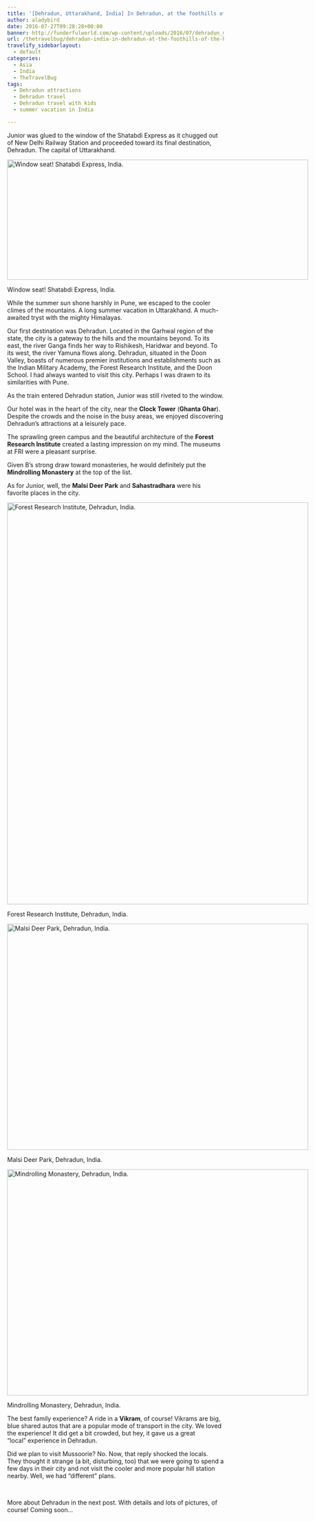 ```yaml
---
title: '[Dehradun, Uttarakhand, India] In Dehradun, at the foothills of the Himalayas – I'
author: aladybird
date: 2016-07-27T09:28:28+00:00
banner: http://funderfulworld.com/wp-content/uploads/2016/07/dehradun_malsi_wm-1018x460.jpg
url: /thetravelbug/dehradun-india-in-dehradun-at-the-foothills-of-the-himalayas/
travelify_sidebarlayout:
  - default
categories:
  - Asia
  - India
  - TheTravelBug
tags:
  - Dehradun attractions
  - Dehradun travel
  - Dehradun travel with kids
  - summer vacation in India

---
```

Junior was glued to the window of the Shatabdi Express as it chugged out of New Delhi Railway Station and proceeded toward its final destination, Dehradun. The capital of Uttarakhand.

<div id="attachment_4121" style="width: 710px" class="wp-caption alignnone">
  <img class="size-large wp-image-4121" src="http://funderfulworld.com/wp-content/uploads/2016/07/dehradun_shatabdi_wm-1024x408.jpg" alt="Window seat! Shatabdi Express, India." width="700" height="279" srcset="http://funderfulworld.com/wp-content/uploads/2016/07/dehradun_shatabdi_wm-1024x408.jpg 1024w, http://funderfulworld.com/wp-content/uploads/2016/07/dehradun_shatabdi_wm-300x119.jpg 300w" sizes="(max-width: 700px) 100vw, 700px" />
  
  <p class="wp-caption-text">
    Window seat! Shatabdi Express, India.
  </p>
</div>

While the summer sun shone harshly in Pune, we escaped to the cooler climes of the mountains. A long summer vacation in Uttarakhand. A much-awaited tryst with the mighty Himalayas.

Our first destination was Dehradun. Located in the Garhwal region of the state, the city is a gateway to the hills and the mountains beyond. To its east, the river Ganga finds her way to Rishikesh, Haridwar and beyond. To its west, the river Yamuna flows along. Dehradun, situated in the Doon Valley, boasts of numerous premier institutions and establishments such as the Indian Military Academy, the Forest Research Institute, and the Doon School. I had always wanted to visit this city. Perhaps I was drawn to its similarities with Pune.

As the train entered Dehradun station, Junior was still riveted to the window.

Our hotel was in the heart of the city, near the **Clock Tower** (**Ghanta Ghar**). Despite the crowds and the noise in the busy areas, we enjoyed discovering Dehradun&#8217;s attractions at a leisurely pace.

The sprawling green campus and the beautiful architecture of the **Forest Research Institute** created a lasting impression on my mind. The museums at FRI were a pleasant surprise.

Given B&#8217;s strong draw toward monasteries, he would definitely put the **Mindrolling Monastery** at the top of the list.

As for Junior, well, the **Malsi Deer Park** and **Sahastradhara** were his favorite places in the city.

<div id="attachment_4122" style="width: 710px" class="wp-caption alignnone">
  <img class="size-large wp-image-4122" src="http://funderfulworld.com/wp-content/uploads/2016/07/dehradun_fri_wm-768x1024.jpg" alt="Forest Research Institute, Dehradun, India." width="700" height="933" srcset="http://funderfulworld.com/wp-content/uploads/2016/07/dehradun_fri_wm-768x1024.jpg 768w, http://funderfulworld.com/wp-content/uploads/2016/07/dehradun_fri_wm-225x300.jpg 225w" sizes="(max-width: 700px) 100vw, 700px" />
  
  <p class="wp-caption-text">
    Forest Research Institute, Dehradun, India.
  </p>
</div>

<div id="attachment_4123" style="width: 710px" class="wp-caption alignnone">
  <img class="size-large wp-image-4123" src="http://funderfulworld.com/wp-content/uploads/2016/07/dehradun_malsi_wm-1024x768.jpg" alt="Malsi Deer Park, Dehradun, India." width="700" height="525" srcset="http://funderfulworld.com/wp-content/uploads/2016/07/dehradun_malsi_wm-1024x768.jpg 1024w, http://funderfulworld.com/wp-content/uploads/2016/07/dehradun_malsi_wm-300x225.jpg 300w" sizes="(max-width: 700px) 100vw, 700px" />
  
  <p class="wp-caption-text">
    Malsi Deer Park, Dehradun, India.
  </p>
</div>

<div id="attachment_4124" style="width: 710px" class="wp-caption alignnone">
  <img class="size-large wp-image-4124" src="http://funderfulworld.com/wp-content/uploads/2016/07/dehradun_mindrolling_wm-1024x768.jpg" alt="Mindrolling Monastery, Dehradun, India." width="700" height="525" srcset="http://funderfulworld.com/wp-content/uploads/2016/07/dehradun_mindrolling_wm-1024x768.jpg 1024w, http://funderfulworld.com/wp-content/uploads/2016/07/dehradun_mindrolling_wm-300x225.jpg 300w" sizes="(max-width: 700px) 100vw, 700px" />
  
  <p class="wp-caption-text">
    Mindrolling Monastery, Dehradun, India.
  </p>
</div>

The best family experience? A ride in a **Vikram**, of course! Vikrams are big, blue shared autos that are a popular mode of transport in the city. We loved the experience! It did get a bit crowded, but hey, it gave us a great &#8220;local&#8221; experience in Dehradun.

Did we plan to visit Mussoorie? No. Now, that reply shocked the locals. They thought it strange (a bit, disturbing, too) that we were going to spend a few days in their city and not visit the cooler and more popular hill station nearby. Well, we had &#8220;different&#8221; plans.

&nbsp;

More about Dehradun in the next post. With details and lots of pictures, of course! Coming soon&#8230;
